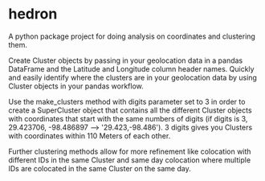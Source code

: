 # hedron
A python package project for doing analysis on coordinates and clustering them.

Create Cluster objects by passing in your geolocation data in a pandas DataFrame and the Latitude and Longitude column header names. Quickly and easily identify where the clusters are in your geolocation data by using Cluster objects in your pandas workflow.

Use the make_clusters method with digits parameter set to 3 in order to create a SuperCluster object that contains all the different Cluster objects with coordinates that start with the same numbers of digits (if digits is 3, 29.423706, -98.486897 --> '29.423,-98.486'). 3 digits gives you Clusters with coordinates within 110 Meters of each other.

Further clustering methods allow for more refinement like colocation with different IDs in the same Cluster and same day colocation where multiple IDs are colocated in the same Cluster on the same day.
